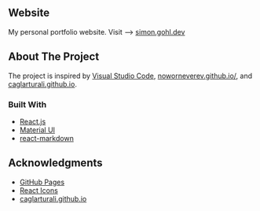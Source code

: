 ## Website

My personal portfolio website. Visit --> [simon.gohl.dev](simon.gohl.dev)

## About The Project

The project is inspired by [Visual Studio Code](https://github.com/microsoft/vscode), [noworneverev.github.io/](https://github.com/noworneverev/react-vscode-portfolio), and [caglarturali.github.io](https://github.com/caglarturali/caglarturali.github.io).

### Built With

- [React.js](https://reactjs.org/)
- [Material UI](https://github.com/mui/material-ui)
- [react-markdown](https://github.com/remarkjs/react-markdown)

## Acknowledgments

- [GitHub Pages](https://pages.github.com)
- [React Icons](https://react-icons.github.io/react-icons/search)
- [caglarturali.github.io](https://github.com/noworneverev/react-vscode-portfolio)
